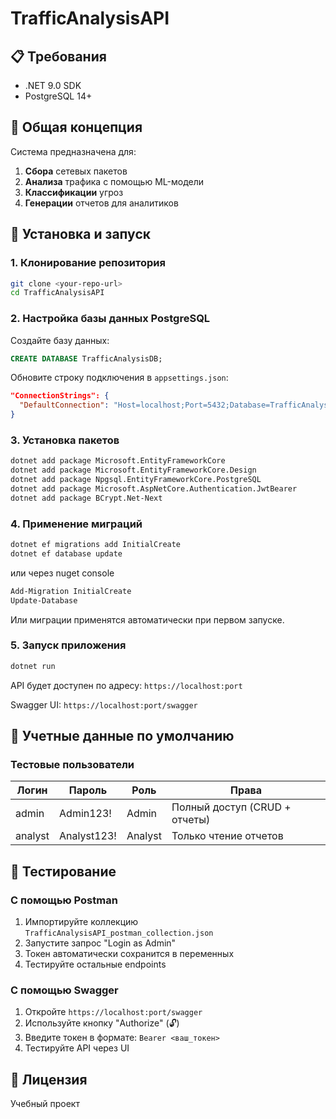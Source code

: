 # TrafficAnalysisAPI

## 📋 Требования

- .NET 9.0 SDK
- PostgreSQL 14+

## 🎯 Общая концепция

Система предназначена для:
1. **Сбора** сетевых пакетов
2. **Анализа** трафика с помощью ML-модели
3. **Классификации** угроз
4. **Генерации** отчетов для аналитиков


## 🚀 Установка и запуск

### 1. Клонирование репозитория

```bash
git clone <your-repo-url>
cd TrafficAnalysisAPI
```

### 2. Настройка базы данных PostgreSQL

Создайте базу данных:

```sql
CREATE DATABASE TrafficAnalysisDB;
```

Обновите строку подключения в `appsettings.json`:

```json
"ConnectionStrings": {
  "DefaultConnection": "Host=localhost;Port=5432;Database=TrafficAnalysisDB;Username=postgres;Password=ваш_пароль"
}
```

### 3. Установка пакетов

```bash
dotnet add package Microsoft.EntityFrameworkCore
dotnet add package Microsoft.EntityFrameworkCore.Design
dotnet add package Npgsql.EntityFrameworkCore.PostgreSQL
dotnet add package Microsoft.AspNetCore.Authentication.JwtBearer
dotnet add package BCrypt.Net-Next
```


### 4. Применение миграций

```bash
dotnet ef migrations add InitialCreate
dotnet ef database update
```
или через nuget console

```bash
Add-Migration InitialCreate
Update-Database
```

Или миграции применятся автоматически при первом запуске.

### 5. Запуск приложения

```bash
dotnet run
```

API будет доступен по адресу: `https://localhost:port`

Swagger UI: `https://localhost:port/swagger`

## 👥 Учетные данные по умолчанию

### Тестовые пользователи

| Логин   | Пароль        | Роль     | Права                          |
|---------|---------------|----------|--------------------------------|
| admin   | Admin123!     | Admin    | Полный доступ (CRUD + отчеты)  |
| analyst | Analyst123!   | Analyst  | Только чтение отчетов          |


## 🧪 Тестирование

### С помощью Postman

1. Импортируйте коллекцию `TrafficAnalysisAPI_postman_collection.json`
2. Запустите запрос "Login as Admin"
3. Токен автоматически сохранится в переменных
4. Тестируйте остальные endpoints

### С помощью Swagger

1. Откройте `https://localhost:port/swagger`
2. Используйте кнопку "Authorize" (🔓)
3. Введите токен в формате: `Bearer <ваш_токен>`
4. Тестируйте API через UI



## 📄 Лицензия

Учебный проект


